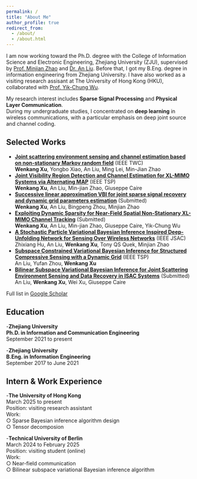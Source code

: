 ```yaml
---
permalink: /
title: "About Me"
author_profile: true
redirect_from: 
  - /about/
  - /about.html
---
```


I am now working toward the Ph.D. degree with the College of Information Science and Electronic Engineering, Zhejiang University (ZJU), supervised by [Prof. Minjian Zhao](https://person.zju.edu.cn/0003171) and [Dr. An Liu](https://person.zju.edu.cn/anliu). Before that, I got my B.Eng. degree in information engineering from Zhejiang University. I have also worked as a visiting research assisant at The University of Hong Kong (HKU), collaborated with [Prof. Yik-Chung Wu](https://www.eee.hku.hk/~ycwu/).

My research interest includes **Sparse Signal Processing** and **Physical Layer Communication**.<br>
During my undergraduate studies, I concentrated on **deep learning** in wireless communications, with a particular emphasis on deep joint source and channel coding.

Selected Works
------
- [**Joint scattering environment sensing and channel estimation based on non-stationary Markov random field**](https://ieeexplore.ieee.org/abstract/document/10250200) (IEEE TWC)<br>
**Wenkang Xu**, Yongbo Xiao, An Liu, Ming Lei, Min-Jian Zhao<br>
- [**Joint Visibility Region Detection and Channel Estimation for XL-MIMO Systems via Alternating MAP**](https://ieeexplore.ieee.org/abstract/document/10715712) (IEEE TSP)<br>
**Wenkang Xu**, An Liu, Min-jian Zhao, Giuseppe Caire<br>
- [**Successive linear approximation VBI for joint sparse signal recovery and dynamic grid parameters estimation**](https://arxiv.org/abs/2307.09149) (Submitted)<br>
**Wenkang Xu**, An Liu, Bingpeng Zhou, Minjian Zhao<br>
- [**Exploiting Dynamic Sparsity for Near-Field Spatial Non-Stationary XL-MIMO Channel Tracking**](https://arxiv.org/abs/2412.19475) (Submitted)<br>
**Wenkang Xu**, An Liu, Min-jian Zhao, Giuseppe Caire, Yik-Chung Wu<br>
- [**A Stochastic Particle Variational Bayesian Inference Inspired Deep-Unfolding Network for Sensing Over Wireless Networks**](https://ieeexplore.ieee.org/abstract/document/10557666) (IEEE JSAC)<br>
Zhixiang Hu, An Liu, **Wenkang Xu**, Tony QS Quek, Minjian Zhao<br>
- [**Subspace Constrained Variational Bayesian Inference for Structured Compressive Sensing with a Dynamic Grid**](https://ieeexplore.ieee.org/abstract/document/10852191) (IEEE TSP)<br>
An Liu, Yufan Zhou, **Wenkang Xu**<br>
- [**Bilinear Subspace Variational Bayesian Inference for Joint Scattering Environment Sensing and Data Recovery in ISAC Systems**](https://arxiv.org/abs/2502.00811) (Submitted)<br>
An Liu, **Wenkang Xu**, Wei Xu, Giuseppe Caire

Full list in [Google Scholar](https://scholar.google.com/citations?user=eUBbjbsAAAAJ)

Education
------
-**Zhejiang University**<br>
 **Ph.D. in Information and Communication Engineering**<br>
 September 2021 to present

 -**Zhejiang University**<br>
 **B.Eng. in Information Engineering**<br>
 September 2017 to June 2021

Intern & Work Experience
------
-**The University of Hong Kong**<br>
March 2025 to present<br>
Position: visiting research assistant<br>
Work:<br>
  ○ Sparse Bayesian inference algorithm design<br>
  ○ Tensor decomposion<br>

-**Technical University of Berlin**<br>
March 2024 to February 2025<br>
Position: visiting student (online)<br>
Work:<br>
  ○ Near-field communication<br>
  ○ Bilinear subspace variational Bayesian inference algorithm<br>


  
 

